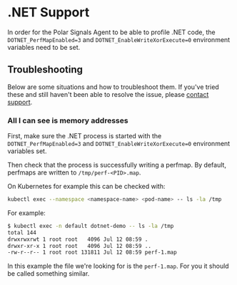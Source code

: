 # .NET Support

In order for the Polar Signals Agent to be able to profile .NET code, the `DOTNET_PerfMapEnabled=3` and `DOTNET_EnableWriteXorExecute=0` environment variables need to be set.

## Troubleshooting

Below are some situations and how to troubleshoot them. If you've tried these and still haven't been able to resolve the issue, please [contact support](/docs/contact-support).

### All I can see is memory addresses

First, make sure the .NET process is started with the `DOTNET_PerfMapEnabled=3` and `DOTNET_EnableWriteXorExecute=0` environment variables set.

Then check that the process is successfully writing a perfmap. By default, perfmaps are written to `/tmp/perf-<PID>.map`.

On Kubernetes for example this can be checked with:

```bash
kubectl exec --namespace <namespace-name> <pod-name> -- ls -la /tmp
```

For example:

```bash
$ kubectl exec -n default dotnet-demo -- ls -la /tmp
total 144
drwxrwxrwt 1 root root   4096 Jul 12 08:59 .
drwxr-xr-x 1 root root   4096 Jul 12 08:59 ..
-rw-r--r-- 1 root root 131811 Jul 12 08:59 perf-1.map
```

In this example the file we're looking for is the `perf-1.map`. 
For you it should be called something similar.
